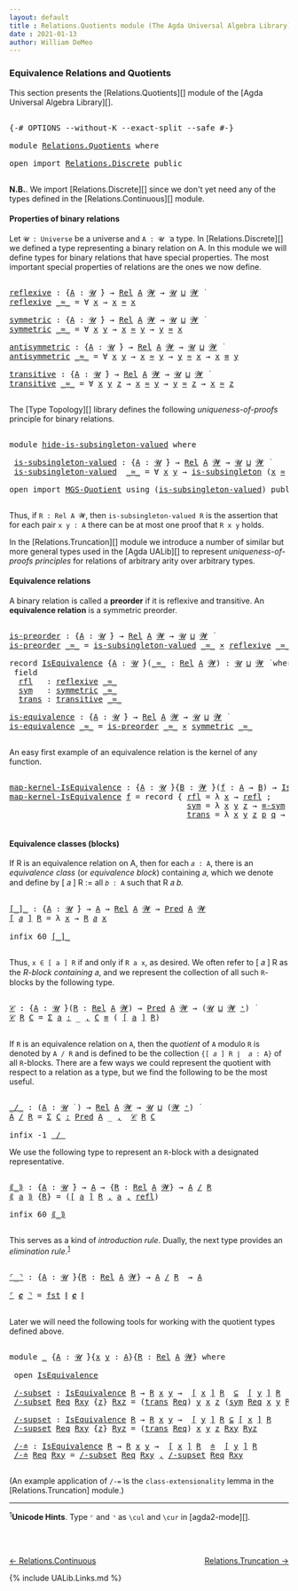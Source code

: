 ```yaml
---
layout: default
title : Relations.Quotients module (The Agda Universal Algebra Library)
date : 2021-01-13
author: William DeMeo
---
```


### <a id="equivalence-relations-and-quotients">Equivalence Relations and Quotients</a>

This section presents the [Relations.Quotients][] module of the [Agda Universal Algebra Library][].

<pre class="Agda">

<a id="342" class="Symbol">{-#</a> <a id="346" class="Keyword">OPTIONS</a> <a id="354" class="Pragma">--without-K</a> <a id="366" class="Pragma">--exact-split</a> <a id="380" class="Pragma">--safe</a> <a id="387" class="Symbol">#-}</a>

<a id="392" class="Keyword">module</a> <a id="399" href="Relations.Quotients.html" class="Module">Relations.Quotients</a> <a id="419" class="Keyword">where</a>

<a id="426" class="Keyword">open</a> <a id="431" class="Keyword">import</a> <a id="438" href="Relations.Discrete.html" class="Module">Relations.Discrete</a> <a id="457" class="Keyword">public</a>

</pre>

**N.B.**. We import [Relations.Discrete][] since we don't yet need any of the types defined in the [Relations.Continuous][] module.


#### <a id="properties-of-binary-relations">Properties of binary relations</a>

Let `𝓤 : Universe` be a universe and `A : 𝓤 ̇` a type.  In [Relations.Discrete][] we defined a type representing a binary relation on A.  In this module we will define types for binary relations that have special properties. The most important special properties of relations are the ones we now define.

<pre class="Agda">

<a id="reflexive"></a><a id="1010" href="Relations.Quotients.html#1010" class="Function">reflexive</a> <a id="1020" class="Symbol">:</a> <a id="1022" class="Symbol">{</a><a id="1023" href="Relations.Quotients.html#1023" class="Bound">A</a> <a id="1025" class="Symbol">:</a> <a id="1027" href="Universes.html#260" class="Generalizable">𝓤</a> <a id="1029" href="Universes.html#403" class="Function Operator">̇</a><a id="1030" class="Symbol">}</a> <a id="1032" class="Symbol">→</a> <a id="1034" href="Relations.Discrete.html#6780" class="Function">Rel</a> <a id="1038" href="Relations.Quotients.html#1023" class="Bound">A</a> <a id="1040" href="Universes.html#264" class="Generalizable">𝓦</a> <a id="1042" class="Symbol">→</a> <a id="1044" href="Universes.html#260" class="Generalizable">𝓤</a> <a id="1046" href="Agda.Primitive.html#636" class="Primitive Operator">⊔</a> <a id="1048" href="Universes.html#264" class="Generalizable">𝓦</a> <a id="1050" href="Universes.html#403" class="Function Operator">̇</a>
<a id="1052" href="Relations.Quotients.html#1010" class="Function">reflexive</a> <a id="1062" href="Relations.Quotients.html#1062" class="Bound Operator">_≈_</a> <a id="1066" class="Symbol">=</a> <a id="1068" class="Symbol">∀</a> <a id="1070" href="Relations.Quotients.html#1070" class="Bound">x</a> <a id="1072" class="Symbol">→</a> <a id="1074" href="Relations.Quotients.html#1070" class="Bound">x</a> <a id="1076" href="Relations.Quotients.html#1062" class="Bound Operator">≈</a> <a id="1078" href="Relations.Quotients.html#1070" class="Bound">x</a>

<a id="symmetric"></a><a id="1081" href="Relations.Quotients.html#1081" class="Function">symmetric</a> <a id="1091" class="Symbol">:</a> <a id="1093" class="Symbol">{</a><a id="1094" href="Relations.Quotients.html#1094" class="Bound">A</a> <a id="1096" class="Symbol">:</a> <a id="1098" href="Universes.html#260" class="Generalizable">𝓤</a> <a id="1100" href="Universes.html#403" class="Function Operator">̇</a><a id="1101" class="Symbol">}</a> <a id="1103" class="Symbol">→</a> <a id="1105" href="Relations.Discrete.html#6780" class="Function">Rel</a> <a id="1109" href="Relations.Quotients.html#1094" class="Bound">A</a> <a id="1111" href="Universes.html#264" class="Generalizable">𝓦</a> <a id="1113" class="Symbol">→</a> <a id="1115" href="Universes.html#260" class="Generalizable">𝓤</a> <a id="1117" href="Agda.Primitive.html#636" class="Primitive Operator">⊔</a> <a id="1119" href="Universes.html#264" class="Generalizable">𝓦</a> <a id="1121" href="Universes.html#403" class="Function Operator">̇</a>
<a id="1123" href="Relations.Quotients.html#1081" class="Function">symmetric</a> <a id="1133" href="Relations.Quotients.html#1133" class="Bound Operator">_≈_</a> <a id="1137" class="Symbol">=</a> <a id="1139" class="Symbol">∀</a> <a id="1141" href="Relations.Quotients.html#1141" class="Bound">x</a> <a id="1143" href="Relations.Quotients.html#1143" class="Bound">y</a> <a id="1145" class="Symbol">→</a> <a id="1147" href="Relations.Quotients.html#1141" class="Bound">x</a> <a id="1149" href="Relations.Quotients.html#1133" class="Bound Operator">≈</a> <a id="1151" href="Relations.Quotients.html#1143" class="Bound">y</a> <a id="1153" class="Symbol">→</a> <a id="1155" href="Relations.Quotients.html#1143" class="Bound">y</a> <a id="1157" href="Relations.Quotients.html#1133" class="Bound Operator">≈</a> <a id="1159" href="Relations.Quotients.html#1141" class="Bound">x</a>

<a id="antisymmetric"></a><a id="1162" href="Relations.Quotients.html#1162" class="Function">antisymmetric</a> <a id="1176" class="Symbol">:</a> <a id="1178" class="Symbol">{</a><a id="1179" href="Relations.Quotients.html#1179" class="Bound">A</a> <a id="1181" class="Symbol">:</a> <a id="1183" href="Universes.html#260" class="Generalizable">𝓤</a> <a id="1185" href="Universes.html#403" class="Function Operator">̇</a><a id="1186" class="Symbol">}</a> <a id="1188" class="Symbol">→</a> <a id="1190" href="Relations.Discrete.html#6780" class="Function">Rel</a> <a id="1194" href="Relations.Quotients.html#1179" class="Bound">A</a> <a id="1196" href="Universes.html#264" class="Generalizable">𝓦</a> <a id="1198" class="Symbol">→</a> <a id="1200" href="Universes.html#260" class="Generalizable">𝓤</a> <a id="1202" href="Agda.Primitive.html#636" class="Primitive Operator">⊔</a> <a id="1204" href="Universes.html#264" class="Generalizable">𝓦</a> <a id="1206" href="Universes.html#403" class="Function Operator">̇</a>
<a id="1208" href="Relations.Quotients.html#1162" class="Function">antisymmetric</a> <a id="1222" href="Relations.Quotients.html#1222" class="Bound Operator">_≈_</a> <a id="1226" class="Symbol">=</a> <a id="1228" class="Symbol">∀</a> <a id="1230" href="Relations.Quotients.html#1230" class="Bound">x</a> <a id="1232" href="Relations.Quotients.html#1232" class="Bound">y</a> <a id="1234" class="Symbol">→</a> <a id="1236" href="Relations.Quotients.html#1230" class="Bound">x</a> <a id="1238" href="Relations.Quotients.html#1222" class="Bound Operator">≈</a> <a id="1240" href="Relations.Quotients.html#1232" class="Bound">y</a> <a id="1242" class="Symbol">→</a> <a id="1244" href="Relations.Quotients.html#1232" class="Bound">y</a> <a id="1246" href="Relations.Quotients.html#1222" class="Bound Operator">≈</a> <a id="1248" href="Relations.Quotients.html#1230" class="Bound">x</a> <a id="1250" class="Symbol">→</a> <a id="1252" href="Relations.Quotients.html#1230" class="Bound">x</a> <a id="1254" href="Overture.Equality.html#2388" class="Datatype Operator">≡</a> <a id="1256" href="Relations.Quotients.html#1232" class="Bound">y</a>

<a id="transitive"></a><a id="1259" href="Relations.Quotients.html#1259" class="Function">transitive</a> <a id="1270" class="Symbol">:</a> <a id="1272" class="Symbol">{</a><a id="1273" href="Relations.Quotients.html#1273" class="Bound">A</a> <a id="1275" class="Symbol">:</a> <a id="1277" href="Universes.html#260" class="Generalizable">𝓤</a> <a id="1279" href="Universes.html#403" class="Function Operator">̇</a><a id="1280" class="Symbol">}</a> <a id="1282" class="Symbol">→</a> <a id="1284" href="Relations.Discrete.html#6780" class="Function">Rel</a> <a id="1288" href="Relations.Quotients.html#1273" class="Bound">A</a> <a id="1290" href="Universes.html#264" class="Generalizable">𝓦</a> <a id="1292" class="Symbol">→</a> <a id="1294" href="Universes.html#260" class="Generalizable">𝓤</a> <a id="1296" href="Agda.Primitive.html#636" class="Primitive Operator">⊔</a> <a id="1298" href="Universes.html#264" class="Generalizable">𝓦</a> <a id="1300" href="Universes.html#403" class="Function Operator">̇</a>
<a id="1302" href="Relations.Quotients.html#1259" class="Function">transitive</a> <a id="1313" href="Relations.Quotients.html#1313" class="Bound Operator">_≈_</a> <a id="1317" class="Symbol">=</a> <a id="1319" class="Symbol">∀</a> <a id="1321" href="Relations.Quotients.html#1321" class="Bound">x</a> <a id="1323" href="Relations.Quotients.html#1323" class="Bound">y</a> <a id="1325" href="Relations.Quotients.html#1325" class="Bound">z</a> <a id="1327" class="Symbol">→</a> <a id="1329" href="Relations.Quotients.html#1321" class="Bound">x</a> <a id="1331" href="Relations.Quotients.html#1313" class="Bound Operator">≈</a> <a id="1333" href="Relations.Quotients.html#1323" class="Bound">y</a> <a id="1335" class="Symbol">→</a> <a id="1337" href="Relations.Quotients.html#1323" class="Bound">y</a> <a id="1339" href="Relations.Quotients.html#1313" class="Bound Operator">≈</a> <a id="1341" href="Relations.Quotients.html#1325" class="Bound">z</a> <a id="1343" class="Symbol">→</a> <a id="1345" href="Relations.Quotients.html#1321" class="Bound">x</a> <a id="1347" href="Relations.Quotients.html#1313" class="Bound Operator">≈</a> <a id="1349" href="Relations.Quotients.html#1325" class="Bound">z</a>

</pre>

The [Type Topology][] library defines the following *uniqueness-of-proofs* principle for binary relations.

<pre class="Agda">

<a id="1486" class="Keyword">module</a> <a id="hide-is-subsingleton-valued"></a><a id="1493" href="Relations.Quotients.html#1493" class="Module">hide-is-subsingleton-valued</a> <a id="1521" class="Keyword">where</a>

 <a id="hide-is-subsingleton-valued.is-subsingleton-valued"></a><a id="1529" href="Relations.Quotients.html#1529" class="Function">is-subsingleton-valued</a> <a id="1552" class="Symbol">:</a> <a id="1554" class="Symbol">{</a><a id="1555" href="Relations.Quotients.html#1555" class="Bound">A</a> <a id="1557" class="Symbol">:</a> <a id="1559" href="Universes.html#260" class="Generalizable">𝓤</a> <a id="1561" href="Universes.html#403" class="Function Operator">̇</a><a id="1562" class="Symbol">}</a> <a id="1564" class="Symbol">→</a> <a id="1566" href="Relations.Discrete.html#6780" class="Function">Rel</a> <a id="1570" href="Relations.Quotients.html#1555" class="Bound">A</a> <a id="1572" href="Universes.html#264" class="Generalizable">𝓦</a> <a id="1574" class="Symbol">→</a> <a id="1576" href="Universes.html#260" class="Generalizable">𝓤</a> <a id="1578" href="Agda.Primitive.html#636" class="Primitive Operator">⊔</a> <a id="1580" href="Universes.html#264" class="Generalizable">𝓦</a> <a id="1582" href="Universes.html#403" class="Function Operator">̇</a>
 <a id="1585" href="Relations.Quotients.html#1529" class="Function">is-subsingleton-valued</a>  <a id="1609" href="Relations.Quotients.html#1609" class="Bound Operator">_≈_</a> <a id="1613" class="Symbol">=</a> <a id="1615" class="Symbol">∀</a> <a id="1617" href="Relations.Quotients.html#1617" class="Bound">x</a> <a id="1619" href="Relations.Quotients.html#1619" class="Bound">y</a> <a id="1621" class="Symbol">→</a> <a id="1623" href="MGS-Basic-UF.html#743" class="Function">is-subsingleton</a> <a id="1639" class="Symbol">(</a><a id="1640" href="Relations.Quotients.html#1617" class="Bound">x</a> <a id="1642" href="Relations.Quotients.html#1609" class="Bound Operator">≈</a> <a id="1644" href="Relations.Quotients.html#1619" class="Bound">y</a><a id="1645" class="Symbol">)</a>

<a id="1648" class="Keyword">open</a> <a id="1653" class="Keyword">import</a> <a id="1660" href="MGS-Quotient.html" class="Module">MGS-Quotient</a> <a id="1673" class="Keyword">using</a> <a id="1679" class="Symbol">(</a><a id="1680" href="MGS-Quotient.html#398" class="Function">is-subsingleton-valued</a><a id="1702" class="Symbol">)</a> <a id="1704" class="Keyword">public</a>

</pre>

Thus, if `R : Rel A 𝓦`, then `is-subsingleton-valued R` is the assertion that for each pair `x y : A` there can be at most one proof that `R x y` holds.

In the [Relations.Truncation][] module we introduce a number of similar but more general types used in the [Agda UALib][] to represent *uniqueness-of-proofs principles* for relations of arbitrary arity over arbitrary types.


#### <a id="equivalence-classes">Equivalence relations</a>

A binary relation is called a **preorder** if it is reflexive and transitive. An **equivalence relation** is a symmetric preorder.


<pre class="Agda">

<a id="is-preorder"></a><a id="2311" href="Relations.Quotients.html#2311" class="Function">is-preorder</a> <a id="2323" class="Symbol">:</a> <a id="2325" class="Symbol">{</a><a id="2326" href="Relations.Quotients.html#2326" class="Bound">A</a> <a id="2328" class="Symbol">:</a> <a id="2330" href="Universes.html#260" class="Generalizable">𝓤</a> <a id="2332" href="Universes.html#403" class="Function Operator">̇</a><a id="2333" class="Symbol">}</a> <a id="2335" class="Symbol">→</a> <a id="2337" href="Relations.Discrete.html#6780" class="Function">Rel</a> <a id="2341" href="Relations.Quotients.html#2326" class="Bound">A</a> <a id="2343" href="Universes.html#264" class="Generalizable">𝓦</a> <a id="2345" class="Symbol">→</a> <a id="2347" href="Universes.html#260" class="Generalizable">𝓤</a> <a id="2349" href="Agda.Primitive.html#636" class="Primitive Operator">⊔</a> <a id="2351" href="Universes.html#264" class="Generalizable">𝓦</a> <a id="2353" href="Universes.html#403" class="Function Operator">̇</a>
<a id="2355" href="Relations.Quotients.html#2311" class="Function">is-preorder</a> <a id="2367" href="Relations.Quotients.html#2367" class="Bound Operator">_≈_</a> <a id="2371" class="Symbol">=</a> <a id="2373" href="MGS-Quotient.html#398" class="Function">is-subsingleton-valued</a> <a id="2396" href="Relations.Quotients.html#2367" class="Bound Operator">_≈_</a> <a id="2400" href="MGS-MLTT.html#3515" class="Function Operator">×</a> <a id="2402" href="Relations.Quotients.html#1010" class="Function">reflexive</a> <a id="2412" href="Relations.Quotients.html#2367" class="Bound Operator">_≈_</a> <a id="2416" href="MGS-MLTT.html#3515" class="Function Operator">×</a> <a id="2418" href="Relations.Quotients.html#1259" class="Function">transitive</a> <a id="2429" href="Relations.Quotients.html#2367" class="Bound Operator">_≈_</a>

<a id="2434" class="Keyword">record</a> <a id="IsEquivalence"></a><a id="2441" href="Relations.Quotients.html#2441" class="Record">IsEquivalence</a> <a id="2455" class="Symbol">{</a><a id="2456" href="Relations.Quotients.html#2456" class="Bound">A</a> <a id="2458" class="Symbol">:</a> <a id="2460" href="Universes.html#260" class="Generalizable">𝓤</a> <a id="2462" href="Universes.html#403" class="Function Operator">̇</a><a id="2463" class="Symbol">}(</a><a id="2465" href="Relations.Quotients.html#2465" class="Bound Operator">_≈_</a> <a id="2469" class="Symbol">:</a> <a id="2471" href="Relations.Discrete.html#6780" class="Function">Rel</a> <a id="2475" href="Relations.Quotients.html#2456" class="Bound">A</a> <a id="2477" href="Universes.html#264" class="Generalizable">𝓦</a><a id="2478" class="Symbol">)</a> <a id="2480" class="Symbol">:</a> <a id="2482" href="Relations.Quotients.html#2460" class="Bound">𝓤</a> <a id="2484" href="Agda.Primitive.html#636" class="Primitive Operator">⊔</a> <a id="2486" href="Relations.Quotients.html#2477" class="Bound">𝓦</a> <a id="2488" href="Universes.html#403" class="Function Operator">̇</a> <a id="2490" class="Keyword">where</a>
 <a id="2497" class="Keyword">field</a>
  <a id="IsEquivalence.rfl"></a><a id="2505" href="Relations.Quotients.html#2505" class="Field">rfl</a>   <a id="2511" class="Symbol">:</a> <a id="2513" href="Relations.Quotients.html#1010" class="Function">reflexive</a> <a id="2523" href="Relations.Quotients.html#2465" class="Bound Operator">_≈_</a>
  <a id="IsEquivalence.sym"></a><a id="2529" href="Relations.Quotients.html#2529" class="Field">sym</a>   <a id="2535" class="Symbol">:</a> <a id="2537" href="Relations.Quotients.html#1081" class="Function">symmetric</a> <a id="2547" href="Relations.Quotients.html#2465" class="Bound Operator">_≈_</a>
  <a id="IsEquivalence.trans"></a><a id="2553" href="Relations.Quotients.html#2553" class="Field">trans</a> <a id="2559" class="Symbol">:</a> <a id="2561" href="Relations.Quotients.html#1259" class="Function">transitive</a> <a id="2572" href="Relations.Quotients.html#2465" class="Bound Operator">_≈_</a>

<a id="is-equivalence"></a><a id="2577" href="Relations.Quotients.html#2577" class="Function">is-equivalence</a> <a id="2592" class="Symbol">:</a> <a id="2594" class="Symbol">{</a><a id="2595" href="Relations.Quotients.html#2595" class="Bound">A</a> <a id="2597" class="Symbol">:</a> <a id="2599" href="Universes.html#260" class="Generalizable">𝓤</a> <a id="2601" href="Universes.html#403" class="Function Operator">̇</a><a id="2602" class="Symbol">}</a> <a id="2604" class="Symbol">→</a> <a id="2606" href="Relations.Discrete.html#6780" class="Function">Rel</a> <a id="2610" href="Relations.Quotients.html#2595" class="Bound">A</a> <a id="2612" href="Universes.html#264" class="Generalizable">𝓦</a> <a id="2614" class="Symbol">→</a> <a id="2616" href="Universes.html#260" class="Generalizable">𝓤</a> <a id="2618" href="Agda.Primitive.html#636" class="Primitive Operator">⊔</a> <a id="2620" href="Universes.html#264" class="Generalizable">𝓦</a> <a id="2622" href="Universes.html#403" class="Function Operator">̇</a>
<a id="2624" href="Relations.Quotients.html#2577" class="Function">is-equivalence</a> <a id="2639" href="Relations.Quotients.html#2639" class="Bound Operator">_≈_</a> <a id="2643" class="Symbol">=</a> <a id="2645" href="Relations.Quotients.html#2311" class="Function">is-preorder</a> <a id="2657" href="Relations.Quotients.html#2639" class="Bound Operator">_≈_</a> <a id="2661" href="MGS-MLTT.html#3515" class="Function Operator">×</a> <a id="2663" href="Relations.Quotients.html#1081" class="Function">symmetric</a> <a id="2673" href="Relations.Quotients.html#2639" class="Bound Operator">_≈_</a>

</pre>

An easy first example of an equivalence relation is the kernel of any function.

<pre class="Agda">

<a id="map-kernel-IsEquivalence"></a><a id="2785" href="Relations.Quotients.html#2785" class="Function">map-kernel-IsEquivalence</a> <a id="2810" class="Symbol">:</a> <a id="2812" class="Symbol">{</a><a id="2813" href="Relations.Quotients.html#2813" class="Bound">A</a> <a id="2815" class="Symbol">:</a> <a id="2817" href="Universes.html#260" class="Generalizable">𝓤</a> <a id="2819" href="Universes.html#403" class="Function Operator">̇</a><a id="2820" class="Symbol">}{</a><a id="2822" href="Relations.Quotients.html#2822" class="Bound">B</a> <a id="2824" class="Symbol">:</a> <a id="2826" href="Universes.html#264" class="Generalizable">𝓦</a> <a id="2828" href="Universes.html#403" class="Function Operator">̇</a><a id="2829" class="Symbol">}(</a><a id="2831" href="Relations.Quotients.html#2831" class="Bound">f</a> <a id="2833" class="Symbol">:</a> <a id="2835" href="Relations.Quotients.html#2813" class="Bound">A</a> <a id="2837" class="Symbol">→</a> <a id="2839" href="Relations.Quotients.html#2822" class="Bound">B</a><a id="2840" class="Symbol">)</a> <a id="2842" class="Symbol">→</a> <a id="2844" href="Relations.Quotients.html#2441" class="Record">IsEquivalence</a> <a id="2858" class="Symbol">(</a><a id="2859" href="Relations.Discrete.html#7316" class="Function">ker</a> <a id="2863" href="Relations.Quotients.html#2831" class="Bound">f</a><a id="2864" class="Symbol">)</a>
<a id="2866" href="Relations.Quotients.html#2785" class="Function">map-kernel-IsEquivalence</a> <a id="2891" href="Relations.Quotients.html#2891" class="Bound">f</a> <a id="2893" class="Symbol">=</a> <a id="2895" class="Keyword">record</a> <a id="2902" class="Symbol">{</a> <a id="2904" href="Relations.Quotients.html#2505" class="Field">rfl</a> <a id="2908" class="Symbol">=</a> <a id="2910" class="Symbol">λ</a> <a id="2912" href="Relations.Quotients.html#2912" class="Bound">x</a> <a id="2914" class="Symbol">→</a> <a id="2916" href="Identity-Type.html#162" class="InductiveConstructor">refl</a> <a id="2921" class="Symbol">;</a>
                                      <a id="2961" href="Relations.Quotients.html#2529" class="Field">sym</a> <a id="2965" class="Symbol">=</a> <a id="2967" class="Symbol">λ</a> <a id="2969" href="Relations.Quotients.html#2969" class="Bound">x</a> <a id="2971" href="Relations.Quotients.html#2971" class="Bound">y</a> <a id="2973" href="Relations.Quotients.html#2973" class="Bound">z</a> <a id="2975" class="Symbol">→</a> <a id="2977" href="Overture.Equality.html#2942" class="Function">≡-sym</a> <a id="2983" href="Relations.Quotients.html#2973" class="Bound">z</a> <a id="2985" class="Symbol">;</a>
                                      <a id="3025" href="Relations.Quotients.html#2553" class="Field">trans</a> <a id="3031" class="Symbol">=</a> <a id="3033" class="Symbol">λ</a> <a id="3035" href="Relations.Quotients.html#3035" class="Bound">x</a> <a id="3037" href="Relations.Quotients.html#3037" class="Bound">y</a> <a id="3039" href="Relations.Quotients.html#3039" class="Bound">z</a> <a id="3041" href="Relations.Quotients.html#3041" class="Bound">p</a> <a id="3043" href="Relations.Quotients.html#3043" class="Bound">q</a> <a id="3045" class="Symbol">→</a> <a id="3047" href="Overture.Equality.html#3101" class="Function">≡-trans</a> <a id="3055" href="Relations.Quotients.html#3041" class="Bound">p</a> <a id="3057" href="Relations.Quotients.html#3043" class="Bound">q</a> <a id="3059" class="Symbol">}</a>

</pre>




#### <a id="equivalence-classes">Equivalence classes (blocks)</a>

If R is an equivalence relation on A, then for each `𝑎 : A`, there is an *equivalence class* (or *equivalence block*) containing 𝑎, which we denote and define by [ 𝑎 ] R := all `𝑏 : A` such that R 𝑎 𝑏.

<pre class="Agda">

<a id="[_]_"></a><a id="3361" href="Relations.Quotients.html#3361" class="Function Operator">[_]_</a> <a id="3366" class="Symbol">:</a> <a id="3368" class="Symbol">{</a><a id="3369" href="Relations.Quotients.html#3369" class="Bound">A</a> <a id="3371" class="Symbol">:</a> <a id="3373" href="Universes.html#260" class="Generalizable">𝓤</a> <a id="3375" href="Universes.html#403" class="Function Operator">̇</a><a id="3376" class="Symbol">}</a> <a id="3378" class="Symbol">→</a> <a id="3380" href="Relations.Quotients.html#3369" class="Bound">A</a> <a id="3382" class="Symbol">→</a> <a id="3384" href="Relations.Discrete.html#6780" class="Function">Rel</a> <a id="3388" href="Relations.Quotients.html#3369" class="Bound">A</a> <a id="3390" href="Universes.html#264" class="Generalizable">𝓦</a> <a id="3392" class="Symbol">→</a> <a id="3394" href="Relations.Discrete.html#1534" class="Function">Pred</a> <a id="3399" href="Relations.Quotients.html#3369" class="Bound">A</a> <a id="3401" href="Universes.html#264" class="Generalizable">𝓦</a>
<a id="3403" href="Relations.Quotients.html#3361" class="Function Operator">[</a> <a id="3405" href="Relations.Quotients.html#3405" class="Bound">𝑎</a> <a id="3407" href="Relations.Quotients.html#3361" class="Function Operator">]</a> <a id="3409" href="Relations.Quotients.html#3409" class="Bound">R</a> <a id="3411" class="Symbol">=</a> <a id="3413" class="Symbol">λ</a> <a id="3415" href="Relations.Quotients.html#3415" class="Bound">x</a> <a id="3417" class="Symbol">→</a> <a id="3419" href="Relations.Quotients.html#3409" class="Bound">R</a> <a id="3421" href="Relations.Quotients.html#3405" class="Bound">𝑎</a> <a id="3423" href="Relations.Quotients.html#3415" class="Bound">x</a>

<a id="3426" class="Keyword">infix</a> <a id="3432" class="Number">60</a> <a id="3435" href="Relations.Quotients.html#3361" class="Function Operator">[_]_</a>

</pre>

Thus, `x ∈ [ a ] R` if and only if `R a x`, as desired.  We often refer to [ 𝑎 ] R as the *R-block containing* 𝑎, and we represent the collection of all such `R`-blocks by the following type.

<pre class="Agda">

<a id="𝒞"></a><a id="3660" href="Relations.Quotients.html#3660" class="Function">𝒞</a> <a id="3662" class="Symbol">:</a> <a id="3664" class="Symbol">{</a><a id="3665" href="Relations.Quotients.html#3665" class="Bound">A</a> <a id="3667" class="Symbol">:</a> <a id="3669" href="Universes.html#260" class="Generalizable">𝓤</a> <a id="3671" href="Universes.html#403" class="Function Operator">̇</a><a id="3672" class="Symbol">}(</a><a id="3674" href="Relations.Quotients.html#3674" class="Bound">R</a> <a id="3676" class="Symbol">:</a> <a id="3678" href="Relations.Discrete.html#6780" class="Function">Rel</a> <a id="3682" href="Relations.Quotients.html#3665" class="Bound">A</a> <a id="3684" href="Universes.html#264" class="Generalizable">𝓦</a><a id="3685" class="Symbol">)</a> <a id="3687" class="Symbol">→</a> <a id="3689" href="Relations.Discrete.html#1534" class="Function">Pred</a> <a id="3694" href="Relations.Quotients.html#3665" class="Bound">A</a> <a id="3696" href="Universes.html#264" class="Generalizable">𝓦</a> <a id="3698" class="Symbol">→</a> <a id="3700" class="Symbol">(</a><a id="3701" href="Universes.html#260" class="Generalizable">𝓤</a> <a id="3703" href="Agda.Primitive.html#636" class="Primitive Operator">⊔</a> <a id="3705" href="Universes.html#264" class="Generalizable">𝓦</a> <a id="3707" href="Agda.Primitive.html#606" class="Primitive Operator">⁺</a><a id="3708" class="Symbol">)</a> <a id="3710" href="Universes.html#403" class="Function Operator">̇</a>
<a id="3712" href="Relations.Quotients.html#3660" class="Function">𝒞</a> <a id="3714" href="Relations.Quotients.html#3714" class="Bound">R</a> <a id="3716" href="Relations.Quotients.html#3716" class="Bound">C</a> <a id="3718" class="Symbol">=</a> <a id="3720" href="MGS-MLTT.html#3074" class="Function">Σ</a> <a id="3722" href="Relations.Quotients.html#3722" class="Bound">a</a> <a id="3724" href="MGS-MLTT.html#3074" class="Function">꞉</a> <a id="3726" class="Symbol">_</a> <a id="3728" href="MGS-MLTT.html#3074" class="Function">,</a> <a id="3730" href="Relations.Quotients.html#3716" class="Bound">C</a> <a id="3732" href="Overture.Equality.html#2388" class="Datatype Operator">≡</a> <a id="3734" class="Symbol">(</a> <a id="3736" href="Relations.Quotients.html#3361" class="Function Operator">[</a> <a id="3738" href="Relations.Quotients.html#3722" class="Bound">a</a> <a id="3740" href="Relations.Quotients.html#3361" class="Function Operator">]</a> <a id="3742" href="Relations.Quotients.html#3714" class="Bound">R</a><a id="3743" class="Symbol">)</a>

</pre>

If `R` is an equivalence relation on `A`, then the *quotient* of `A` modulo `R` is denoted by `A / R` and is defined to be the collection `{[ 𝑎 ] R ∣  𝑎 : A}` of all `R`-blocks.  There are a few ways we could represent the quotient with respect to a relation as a type, but we find the following to be the most useful.

<pre class="Agda">

<a id="_/_"></a><a id="4092" href="Relations.Quotients.html#4092" class="Function Operator">_/_</a> <a id="4096" class="Symbol">:</a> <a id="4098" class="Symbol">(</a><a id="4099" href="Relations.Quotients.html#4099" class="Bound">A</a> <a id="4101" class="Symbol">:</a> <a id="4103" href="Universes.html#260" class="Generalizable">𝓤</a> <a id="4105" href="Universes.html#403" class="Function Operator">̇</a> <a id="4107" class="Symbol">)</a> <a id="4109" class="Symbol">→</a> <a id="4111" href="Relations.Discrete.html#6780" class="Function">Rel</a> <a id="4115" href="Relations.Quotients.html#4099" class="Bound">A</a> <a id="4117" href="Universes.html#264" class="Generalizable">𝓦</a> <a id="4119" class="Symbol">→</a> <a id="4121" href="Universes.html#260" class="Generalizable">𝓤</a> <a id="4123" href="Agda.Primitive.html#636" class="Primitive Operator">⊔</a> <a id="4125" class="Symbol">(</a><a id="4126" href="Universes.html#264" class="Generalizable">𝓦</a> <a id="4128" href="Agda.Primitive.html#606" class="Primitive Operator">⁺</a><a id="4129" class="Symbol">)</a> <a id="4131" href="Universes.html#403" class="Function Operator">̇</a>
<a id="4133" href="Relations.Quotients.html#4133" class="Bound">A</a> <a id="4135" href="Relations.Quotients.html#4092" class="Function Operator">/</a> <a id="4137" href="Relations.Quotients.html#4137" class="Bound">R</a> <a id="4139" class="Symbol">=</a> <a id="4141" href="MGS-MLTT.html#3074" class="Function">Σ</a> <a id="4143" href="Relations.Quotients.html#4143" class="Bound">C</a> <a id="4145" href="MGS-MLTT.html#3074" class="Function">꞉</a> <a id="4147" href="Relations.Discrete.html#1534" class="Function">Pred</a> <a id="4152" href="Relations.Quotients.html#4133" class="Bound">A</a> <a id="4154" class="Symbol">_</a> <a id="4156" href="MGS-MLTT.html#3074" class="Function">,</a>  <a id="4159" href="Relations.Quotients.html#3660" class="Function">𝒞</a> <a id="4161" href="Relations.Quotients.html#4137" class="Bound">R</a> <a id="4163" href="Relations.Quotients.html#4143" class="Bound">C</a>

<a id="4166" class="Keyword">infix</a> <a id="4172" class="Number">-1</a> <a id="4175" href="Relations.Quotients.html#4092" class="Function Operator">_/_</a>
</pre>

We use the following type to represent an `R`-block with a designated representative.

<pre class="Agda">

<a id="⟪_⟫"></a><a id="4292" href="Relations.Quotients.html#4292" class="Function Operator">⟪_⟫</a> <a id="4296" class="Symbol">:</a> <a id="4298" class="Symbol">{</a><a id="4299" href="Relations.Quotients.html#4299" class="Bound">A</a> <a id="4301" class="Symbol">:</a> <a id="4303" href="Universes.html#260" class="Generalizable">𝓤</a> <a id="4305" href="Universes.html#403" class="Function Operator">̇</a><a id="4306" class="Symbol">}</a> <a id="4308" class="Symbol">→</a> <a id="4310" href="Relations.Quotients.html#4299" class="Bound">A</a> <a id="4312" class="Symbol">→</a> <a id="4314" class="Symbol">{</a><a id="4315" href="Relations.Quotients.html#4315" class="Bound">R</a> <a id="4317" class="Symbol">:</a> <a id="4319" href="Relations.Discrete.html#6780" class="Function">Rel</a> <a id="4323" href="Relations.Quotients.html#4299" class="Bound">A</a> <a id="4325" href="Universes.html#264" class="Generalizable">𝓦</a><a id="4326" class="Symbol">}</a> <a id="4328" class="Symbol">→</a> <a id="4330" href="Relations.Quotients.html#4299" class="Bound">A</a> <a id="4332" href="Relations.Quotients.html#4092" class="Function Operator">/</a> <a id="4334" href="Relations.Quotients.html#4315" class="Bound">R</a>
<a id="4336" href="Relations.Quotients.html#4292" class="Function Operator">⟪</a> <a id="4338" href="Relations.Quotients.html#4338" class="Bound">a</a> <a id="4340" href="Relations.Quotients.html#4292" class="Function Operator">⟫</a> <a id="4342" class="Symbol">{</a><a id="4343" href="Relations.Quotients.html#4343" class="Bound">R</a><a id="4344" class="Symbol">}</a> <a id="4346" class="Symbol">=</a> <a id="4348" class="Symbol">(</a><a id="4349" href="Relations.Quotients.html#3361" class="Function Operator">[</a> <a id="4351" href="Relations.Quotients.html#4338" class="Bound">a</a> <a id="4353" href="Relations.Quotients.html#3361" class="Function Operator">]</a> <a id="4355" href="Relations.Quotients.html#4343" class="Bound">R</a> <a id="4357" href="Overture.Preliminaries.html#13136" class="InductiveConstructor Operator">,</a> <a id="4359" href="Relations.Quotients.html#4338" class="Bound">a</a> <a id="4361" href="Overture.Preliminaries.html#13136" class="InductiveConstructor Operator">,</a> <a id="4363" href="Identity-Type.html#162" class="InductiveConstructor">refl</a><a id="4367" class="Symbol">)</a>

<a id="4370" class="Keyword">infix</a> <a id="4376" class="Number">60</a> <a id="4379" href="Relations.Quotients.html#4292" class="Function Operator">⟪_⟫</a>

</pre>

This serves as a kind of *introduction rule*.  Dually, the next type provides an *elimination rule*.<sup>[1](Relations.Quotients.html#fn1)</sup>

<pre class="Agda">

<a id="⌜_⌝"></a><a id="4556" href="Relations.Quotients.html#4556" class="Function Operator">⌜_⌝</a> <a id="4560" class="Symbol">:</a> <a id="4562" class="Symbol">{</a><a id="4563" href="Relations.Quotients.html#4563" class="Bound">A</a> <a id="4565" class="Symbol">:</a> <a id="4567" href="Universes.html#260" class="Generalizable">𝓤</a> <a id="4569" href="Universes.html#403" class="Function Operator">̇</a><a id="4570" class="Symbol">}{</a><a id="4572" href="Relations.Quotients.html#4572" class="Bound">R</a> <a id="4574" class="Symbol">:</a> <a id="4576" href="Relations.Discrete.html#6780" class="Function">Rel</a> <a id="4580" href="Relations.Quotients.html#4563" class="Bound">A</a> <a id="4582" href="Universes.html#264" class="Generalizable">𝓦</a><a id="4583" class="Symbol">}</a> <a id="4585" class="Symbol">→</a> <a id="4587" href="Relations.Quotients.html#4563" class="Bound">A</a> <a id="4589" href="Relations.Quotients.html#4092" class="Function Operator">/</a> <a id="4591" href="Relations.Quotients.html#4572" class="Bound">R</a>  <a id="4594" class="Symbol">→</a> <a id="4596" href="Relations.Quotients.html#4563" class="Bound">A</a>

<a id="4599" href="Relations.Quotients.html#4556" class="Function Operator">⌜</a> <a id="4601" href="Relations.Quotients.html#4601" class="Bound">𝒄</a> <a id="4603" href="Relations.Quotients.html#4556" class="Function Operator">⌝</a> <a id="4605" class="Symbol">=</a> <a id="4607" href="Overture.Preliminaries.html#13836" class="Function">fst</a> <a id="4611" href="Overture.Preliminaries.html#13884" class="Function Operator">∥</a> <a id="4613" href="Relations.Quotients.html#4601" class="Bound">𝒄</a> <a id="4615" href="Overture.Preliminaries.html#13884" class="Function Operator">∥</a>

</pre>

Later we will need the following tools for working with the quotient types defined above.

<pre class="Agda">

<a id="4735" class="Keyword">module</a> <a id="4742" href="Relations.Quotients.html#4742" class="Module">_</a> <a id="4744" class="Symbol">{</a><a id="4745" href="Relations.Quotients.html#4745" class="Bound">A</a> <a id="4747" class="Symbol">:</a> <a id="4749" href="Universes.html#260" class="Generalizable">𝓤</a> <a id="4751" href="Universes.html#403" class="Function Operator">̇</a><a id="4752" class="Symbol">}{</a><a id="4754" href="Relations.Quotients.html#4754" class="Bound">x</a> <a id="4756" href="Relations.Quotients.html#4756" class="Bound">y</a> <a id="4758" class="Symbol">:</a> <a id="4760" href="Relations.Quotients.html#4745" class="Bound">A</a><a id="4761" class="Symbol">}{</a><a id="4763" href="Relations.Quotients.html#4763" class="Bound">R</a> <a id="4765" class="Symbol">:</a> <a id="4767" href="Relations.Discrete.html#6780" class="Function">Rel</a> <a id="4771" href="Relations.Quotients.html#4745" class="Bound">A</a> <a id="4773" href="Universes.html#264" class="Generalizable">𝓦</a><a id="4774" class="Symbol">}</a> <a id="4776" class="Keyword">where</a>

 <a id="4784" class="Keyword">open</a> <a id="4789" href="Relations.Quotients.html#2441" class="Module">IsEquivalence</a>

 <a id="4805" href="Relations.Quotients.html#4805" class="Function">/-subset</a> <a id="4814" class="Symbol">:</a> <a id="4816" href="Relations.Quotients.html#2441" class="Record">IsEquivalence</a> <a id="4830" href="Relations.Quotients.html#4763" class="Bound">R</a> <a id="4832" class="Symbol">→</a> <a id="4834" href="Relations.Quotients.html#4763" class="Bound">R</a> <a id="4836" href="Relations.Quotients.html#4754" class="Bound">x</a> <a id="4838" href="Relations.Quotients.html#4756" class="Bound">y</a> <a id="4840" class="Symbol">→</a>  <a id="4843" href="Relations.Quotients.html#3361" class="Function Operator">[</a> <a id="4845" href="Relations.Quotients.html#4754" class="Bound">x</a> <a id="4847" href="Relations.Quotients.html#3361" class="Function Operator">]</a> <a id="4849" href="Relations.Quotients.html#4763" class="Bound">R</a>  <a id="4852" href="Relations.Discrete.html#2587" class="Function Operator">⊆</a>  <a id="4855" href="Relations.Quotients.html#3361" class="Function Operator">[</a> <a id="4857" href="Relations.Quotients.html#4756" class="Bound">y</a> <a id="4859" href="Relations.Quotients.html#3361" class="Function Operator">]</a> <a id="4861" href="Relations.Quotients.html#4763" class="Bound">R</a>
 <a id="4864" href="Relations.Quotients.html#4805" class="Function">/-subset</a> <a id="4873" href="Relations.Quotients.html#4873" class="Bound">Req</a> <a id="4877" href="Relations.Quotients.html#4877" class="Bound">Rxy</a> <a id="4881" class="Symbol">{</a><a id="4882" href="Relations.Quotients.html#4882" class="Bound">z</a><a id="4883" class="Symbol">}</a> <a id="4885" href="Relations.Quotients.html#4885" class="Bound">Rxz</a> <a id="4889" class="Symbol">=</a> <a id="4891" class="Symbol">(</a><a id="4892" href="Relations.Quotients.html#2553" class="Field">trans</a> <a id="4898" href="Relations.Quotients.html#4873" class="Bound">Req</a><a id="4901" class="Symbol">)</a> <a id="4903" href="Relations.Quotients.html#4756" class="Bound">y</a> <a id="4905" href="Relations.Quotients.html#4754" class="Bound">x</a> <a id="4907" href="Relations.Quotients.html#4882" class="Bound">z</a> <a id="4909" class="Symbol">(</a><a id="4910" href="Relations.Quotients.html#2529" class="Field">sym</a> <a id="4914" href="Relations.Quotients.html#4873" class="Bound">Req</a> <a id="4918" href="Relations.Quotients.html#4754" class="Bound">x</a> <a id="4920" href="Relations.Quotients.html#4756" class="Bound">y</a> <a id="4922" href="Relations.Quotients.html#4877" class="Bound">Rxy</a><a id="4925" class="Symbol">)</a> <a id="4927" href="Relations.Quotients.html#4885" class="Bound">Rxz</a>

 <a id="4933" href="Relations.Quotients.html#4933" class="Function">/-supset</a> <a id="4942" class="Symbol">:</a> <a id="4944" href="Relations.Quotients.html#2441" class="Record">IsEquivalence</a> <a id="4958" href="Relations.Quotients.html#4763" class="Bound">R</a> <a id="4960" class="Symbol">→</a> <a id="4962" href="Relations.Quotients.html#4763" class="Bound">R</a> <a id="4964" href="Relations.Quotients.html#4754" class="Bound">x</a> <a id="4966" href="Relations.Quotients.html#4756" class="Bound">y</a> <a id="4968" class="Symbol">→</a>  <a id="4971" href="Relations.Quotients.html#3361" class="Function Operator">[</a> <a id="4973" href="Relations.Quotients.html#4756" class="Bound">y</a> <a id="4975" href="Relations.Quotients.html#3361" class="Function Operator">]</a> <a id="4977" href="Relations.Quotients.html#4763" class="Bound">R</a> <a id="4979" href="Relations.Discrete.html#2587" class="Function Operator">⊆</a> <a id="4981" href="Relations.Quotients.html#3361" class="Function Operator">[</a> <a id="4983" href="Relations.Quotients.html#4754" class="Bound">x</a> <a id="4985" href="Relations.Quotients.html#3361" class="Function Operator">]</a> <a id="4987" href="Relations.Quotients.html#4763" class="Bound">R</a>
 <a id="4990" href="Relations.Quotients.html#4933" class="Function">/-supset</a> <a id="4999" href="Relations.Quotients.html#4999" class="Bound">Req</a> <a id="5003" href="Relations.Quotients.html#5003" class="Bound">Rxy</a> <a id="5007" class="Symbol">{</a><a id="5008" href="Relations.Quotients.html#5008" class="Bound">z</a><a id="5009" class="Symbol">}</a> <a id="5011" href="Relations.Quotients.html#5011" class="Bound">Ryz</a> <a id="5015" class="Symbol">=</a> <a id="5017" class="Symbol">(</a><a id="5018" href="Relations.Quotients.html#2553" class="Field">trans</a> <a id="5024" href="Relations.Quotients.html#4999" class="Bound">Req</a><a id="5027" class="Symbol">)</a> <a id="5029" href="Relations.Quotients.html#4754" class="Bound">x</a> <a id="5031" href="Relations.Quotients.html#4756" class="Bound">y</a> <a id="5033" href="Relations.Quotients.html#5008" class="Bound">z</a> <a id="5035" href="Relations.Quotients.html#5003" class="Bound">Rxy</a> <a id="5039" href="Relations.Quotients.html#5011" class="Bound">Ryz</a>

 <a id="5045" href="Relations.Quotients.html#5045" class="Function">/-≐</a> <a id="5049" class="Symbol">:</a> <a id="5051" href="Relations.Quotients.html#2441" class="Record">IsEquivalence</a> <a id="5065" href="Relations.Quotients.html#4763" class="Bound">R</a> <a id="5067" class="Symbol">→</a> <a id="5069" href="Relations.Quotients.html#4763" class="Bound">R</a> <a id="5071" href="Relations.Quotients.html#4754" class="Bound">x</a> <a id="5073" href="Relations.Quotients.html#4756" class="Bound">y</a> <a id="5075" class="Symbol">→</a>  <a id="5078" href="Relations.Quotients.html#3361" class="Function Operator">[</a> <a id="5080" href="Relations.Quotients.html#4754" class="Bound">x</a> <a id="5082" href="Relations.Quotients.html#3361" class="Function Operator">]</a> <a id="5084" href="Relations.Quotients.html#4763" class="Bound">R</a>  <a id="5087" href="Relations.Discrete.html#3265" class="Function Operator">≐</a>  <a id="5090" href="Relations.Quotients.html#3361" class="Function Operator">[</a> <a id="5092" href="Relations.Quotients.html#4756" class="Bound">y</a> <a id="5094" href="Relations.Quotients.html#3361" class="Function Operator">]</a> <a id="5096" href="Relations.Quotients.html#4763" class="Bound">R</a>
 <a id="5099" href="Relations.Quotients.html#5045" class="Function">/-≐</a> <a id="5103" href="Relations.Quotients.html#5103" class="Bound">Req</a> <a id="5107" href="Relations.Quotients.html#5107" class="Bound">Rxy</a> <a id="5111" class="Symbol">=</a> <a id="5113" href="Relations.Quotients.html#4805" class="Function">/-subset</a> <a id="5122" href="Relations.Quotients.html#5103" class="Bound">Req</a> <a id="5126" href="Relations.Quotients.html#5107" class="Bound">Rxy</a> <a id="5130" href="Overture.Preliminaries.html#13136" class="InductiveConstructor Operator">,</a> <a id="5132" href="Relations.Quotients.html#4933" class="Function">/-supset</a> <a id="5141" href="Relations.Quotients.html#5103" class="Bound">Req</a> <a id="5145" href="Relations.Quotients.html#5107" class="Bound">Rxy</a>

</pre>

(An example application of `/-=̇` is the `class-extensionality` lemma in the [Relations.Truncation] module.)

--------------------------------------

<sup>1</sup><span class="footnote" id="fn1">**Unicode Hints**. Type `⌜` and `⌝` as `\cul` and `\cur` in [agda2-mode][].</span>


<br>
<br>


[← Relations.Continuous](Relations.Continuous.html)
<span style="float:right;">[Relations.Truncation →](Relations.Truncation.html)</span>

{% include UALib.Links.md %}


